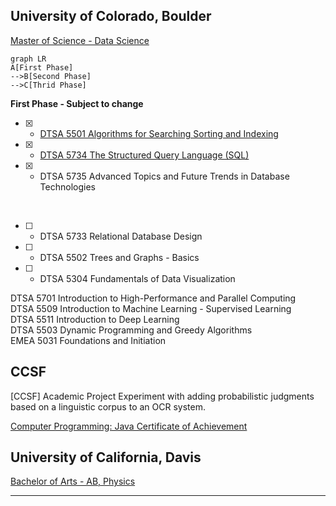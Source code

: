 
## University of Colorado, Boulder
[Master of Science - Data Science](https://www.colorado.edu/program/data-science/coursera-overview)

```mermaid
graph LR
A[First Phase]
-->B[Second Phase]
-->C[Thrid Phase]
```
__First Phase - Subject to change__
- [x] - [DTSA 5501 Algorithms for Searching Sorting and Indexing](https://www.coursera.org/account/accomplishments/verify/R9FKFC5Y4GLK)
- [x] - [DTSA 5734 The Structured Query Language (SQL)](https://www.coursera.org/account/accomplishments/verify/R9FKFC5Y4GLK)
- [x] - DTSA 5735 Advanced Topics and Future Trends in Database Technologies
<br/>

- [ ]  - DTSA 5733 Relational Database Design
- [ ]  - DTSA 5502 Trees and Graphs - Basics 
- [ ]  - DTSA 5304 Fundamentals of Data Visualization

DTSA 5701 Introduction to High-Performance and Parallel Computing<br/>
DTSA 5509 Introduction to Machine Learning - Supervised Learning<br/>
DTSA 5511 Introduction to Deep Learning<br/>
DTSA 5503 Dynamic Programming and Greedy Algorithms<br/>
EMEA 5031 Foundations and Initiation<br/>

## CCSF
[CCSF] Academic Project
Experiment with adding probabilistic judgments based on a linguistic corpus to an OCR system.

[Computer Programming: Java Certificate of Achievement](https://ccsf.curricunet.com/Report/Program/GetReport/893?reportId=29)

## University of California, Davis
[Bachelor of Arts - AB, Physics](https://physics.ucdavis.edu/)

---

